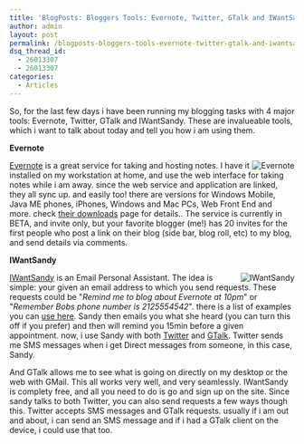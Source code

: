```yaml
---
title: 'BlogPosts: Bloggers Tools: Evernote, Twitter, GTalk and IWantSandy'
author: admin
layout: post
permalink: /blogposts-bloggers-tools-evernote-twitter-gtalk-and-iwantsandy/
dsq_thread_id:
  - 26013307
  - 26013307
categories:
  - Articles
---
```

<div class="ennote">
  <p>
    So, for the last few days i have been running my blogging tasks with 4 major tools: Evernote, Twitter, GTalk and IWantSandy. These are invalueable tools, which i want to talk about today and tell you how i am using them.
  </p>
  
  <p>
    <strong>Evernote</strong>
  </p>
  
  <p>
    <img alt="Evernote" align="right" src="http://images.lotas-smartman.net/image.ashx?id=d48c698a-fd5a-4611-94b0-e0868211a800" />
  </p>
  
  <p>
    <a href="http://www.evernote.com/" shape="rect" target="_blank">Evernote</a> is a great service for taking and hosting notes. I have it installed on my workstation at home, and use the web interface for taking notes while i am away. since the web service and application are linked, they all sync up. and easily too! there are versions for Windows Mobile, Java ME phones, iPhones, Windows and Mac PCs, Web Front End and more. check <a href="http://www.evernote.com/about/download/" shape="rect" target="_blank">their downloads</a> page for details.. The service is currently in BETA, and invite only, but your favorite blogger (me!) has 20 invites for the first people who post a link on their&nbsp;blog (side bar, blog roll, etc) to my blog, and send details via comments.
  </p>
  
  <p>
    <strong>IWantSandy</strong>
  </p>
  
  <p>
    <img alt="IWantSandy" align="right" src="http://images.lotas-smartman.net/image.ashx?id=d0760029-206f-49e4-a2df-1600cc379c72" /><a href="http://www.iwantsandy.com">IWantSandy</a> is an Email Personal Assistant. The idea is simple: your given an email address to which you send requests. These requests could be "<em>Remind me to blog about Evernote at 10pm</em>" or "<em>Remember Bobs phone number is 2125554542</em>". there is a list of examples you can <a href="http://www.iwantsandy.com/examples" shape="rect" target="_blank">use here</a>. Sandy then emails you what she heard (you can turn this off if you prefer) and then will remind you 15min before a given appointment. now, i use Sandy with both <a href="http://www.twitter.com/" shape="rect" target="_blank">Twitter</a> and <a href="http://www.google.com/talk" shape="rect" target="_blank">GTalk</a>. <a shape="rect">Twitter</a> sends me SMS messages when i get Direct messages from someone, in this case, Sandy.
  </p>
  
  <p>
    And GTalk allows me to see what is going on directly on my desktop or the web with GMail. This all works very well, and very seamlessly. IWantSandy is complety free, and all you need to do is go and sign up on the site. Since sandy talks to both Twitter, you can also send requests a few ways though this. Twitter accepts SMS messages and GTalk requests. usually if i am out and about, i can send an SMS message and if i had a GTalk client on the device, i could use that too.
  </p>
</div>